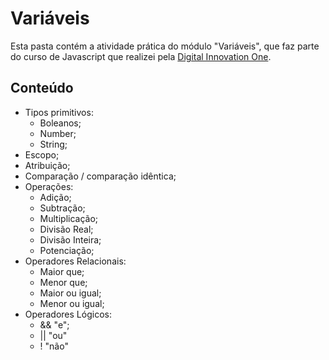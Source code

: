 # Variáveis

Esta pasta contém a atividade prática do módulo "Variáveis", que faz parte do curso de Javascript que realizei pela [Digital Innovation One](https://digitalinnovation.one/).

## Conteúdo

- Tipos primitivos:
  - Boleanos;
  - Number;
  - String;
- Escopo;
- Atribuição;
- Comparação / comparação idêntica;
- Operações:
  - Adição;
  - Subtração;
  - Multiplicação;
  - Divisão Real;
  - Divisão Inteira;
  - Potenciação;
- Operadores Relacionais:
  - Maior que;
  - Menor que;
  - Maior ou igual;
  - Menor ou igual;
- Operadores Lógicos:
  - && "e";
  - || "ou"
  - ! "não"
